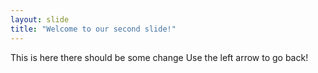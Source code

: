 ```yaml
---
layout: slide
title: "Welcome to our second slide!"
---
```

This is here there should be some change
Use the left arrow to go back!
